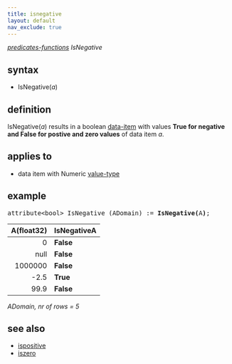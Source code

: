 ```yaml
---
title: isnegative
layout: default
nav_exclude: true
---
```

*[predicates-functions](predicates-functions) IsNegative*

## syntax

- IsNegative(*a*)

## definition

IsNegative(*a*) results in a boolean [data-item](data-item) with values **True for negative and False for postive and zero values** of data item *a*.

## applies to

- data item with Numeric [value-type](value-type)

## example

<pre>
attribute&lt;bool&gt; IsNegative (ADomain) := <B>IsNegative(</B>A<B>)</B>;
</pre>

| A(float32) |**IsNegativeA** |
|-----------:|----------------|
| 0          | **False**      |
| null       | **False**      |
| 1000000    | **False**      |
| -2.5       | **True**       |
| 99.9       | **False**      |

*ADomain, nr of rows = 5*

## see also
- [ispositive](ispositive)
- [iszero](iszero)